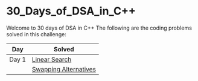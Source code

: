# 30_Days_of_DSA_in_C++

Welcome to 30 days of DSA in C++
The following are the coding problems solved in this challenge:


| Day | Solved |
|----| ------------- | 
| Day 1 | [Linear Search](https://github.com/Shiw2807/30_Days_of_DSA/blob/main/Day_01/linear_search.cpp) | 
|  | [Swapping Alternatives](https://github.com/Shiw2807/30_Days_of_DSA/blob/main/Day_01/swap_alternate.cpp) |



